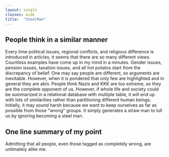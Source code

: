 ```yaml
---
layout: single
classes: wide
title:  "SteelMan"
---
```


## People think in a similar manner

Every time political issues, regional conflicts, and religious difference is introduced in articles, it seems that there are so many different views.
Countless examples have come up in my mind in a minutes.
Gender issues, pension issues, taxation issues, and all hot potatos start from the discrepancy of belief.
One may say people are different, so arguments are inevitable.
However, when it is pondered that only few are highlighted and in general they are akin.
People think Nazis and KKK are too extreme, so they are the complete opponent of us.
However, if whole life and society could be summarized in a relational database with multiple table, it will end up with lots of similarities rather than partitioning different human beings.
Initially, it may sound harsh because we want to keep ourselves as far as possible from those "wrong" groups.
It simply generates a straw man to lull us by ignoring becoming a steel man.

## One line summary of my point

Admitting that all people, even those tagged as completely wrong, are untimately alike me.